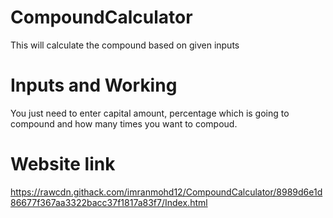 # CompoundCalculator
This will calculate the compound based on given inputs

# Inputs and Working
You just need to enter capital amount, percentage which is going to compound and how many times you want to compoud.

# Website link
https://rawcdn.githack.com/imranmohd12/CompoundCalculator/8989d6e1d86677f367aa3322bacc37f1817a83f7/Index.html
